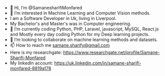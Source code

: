 - 👋 Hi, I’m @SamanesharifiMonfared
- 👀 I’m interested in Machine Learning and Computer Vision methods.
- I am a Software Developer in Uk, living in Liverpool.
- My Bachelor's and Master's was in Computer engineering.
- 🌱 I’m currently coding Python, PHP, Laravel, javascript, MySQL, React.js and Mostly every day coding Python for my Deep learning projects.
- 💞️ I’m looking to collaborate on machine learning methods and datasets.
- 📫 How to reach me samane.sharify@gmail.com
- Here is my researchgate: https://www.researchgate.net/profile/Samane-Sharifi-Monfared
- My linkedIn account: https://uk.linkedin.com/in/samane-sharifi-monfared-8819a178

<!---
SamaneSharifiMonfared is a ✨ special ✨ repository because its `README.md` (this file) appears on your GitHub profile.
You can click the Preview link to take a look at your changes.
--->
